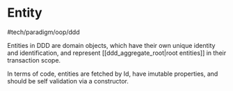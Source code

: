 # Entity
#tech/paradigm/oop/ddd 

Entities in DDD are domain objects, which have their own unique identity and identification, and represent [[ddd_aggregate_root|root entities]] in their transaction scope. 

In terms of code, entities are fetched by Id, have imutable properties, and should be self validation via a constructor. 
